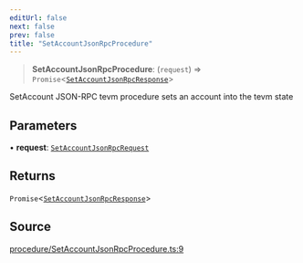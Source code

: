 ```yaml
---
editUrl: false
next: false
prev: false
title: "SetAccountJsonRpcProcedure"
---
```


> **SetAccountJsonRpcProcedure**: (`request`) => `Promise`\<[`SetAccountJsonRpcResponse`](/reference/tevm/procedures-types/type-aliases/setaccountjsonrpcresponse/)\>

SetAccount JSON-RPC tevm procedure sets an account into the tevm state

## Parameters

• **request**: [`SetAccountJsonRpcRequest`](/reference/tevm/procedures-types/type-aliases/setaccountjsonrpcrequest/)

## Returns

`Promise`\<[`SetAccountJsonRpcResponse`](/reference/tevm/procedures-types/type-aliases/setaccountjsonrpcresponse/)\>

## Source

[procedure/SetAccountJsonRpcProcedure.ts:9](https://github.com/evmts/tevm-monorepo/blob/main/packages/procedures-types/src/procedure/SetAccountJsonRpcProcedure.ts#L9)
